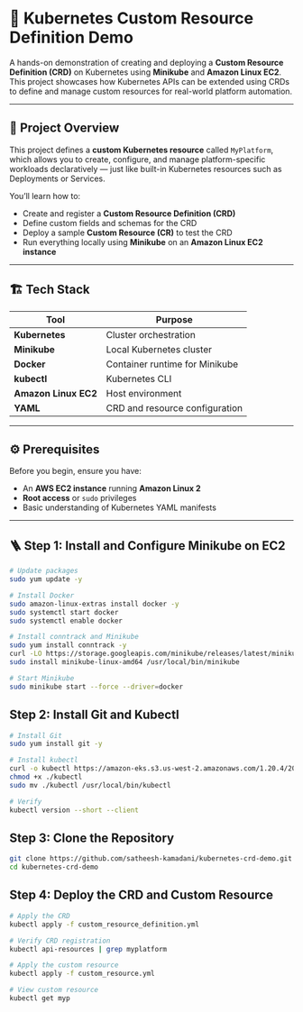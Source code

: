 # 🚀 Kubernetes Custom Resource Definition Demo

A hands-on demonstration of creating and deploying a **Custom Resource Definition (CRD)** on Kubernetes using **Minikube** and **Amazon Linux EC2**.  
This project showcases how Kubernetes APIs can be extended using CRDs to define and manage custom resources for real-world platform automation.

---

## 📘 Project Overview

This project defines a **custom Kubernetes resource** called `MyPlatform`, which allows you to create, configure, and manage platform-specific workloads declaratively — just like built-in Kubernetes resources such as Deployments or Services.

You’ll learn how to:
- Create and register a **Custom Resource Definition (CRD)**
- Define custom fields and schemas for the CRD
- Deploy a sample **Custom Resource (CR)** to test the CRD
- Run everything locally using **Minikube** on an **Amazon Linux EC2 instance**

---

## 🏗️ Tech Stack

| Tool | Purpose |
|------|----------|
| **Kubernetes** | Cluster orchestration |
| **Minikube** | Local Kubernetes cluster |
| **Docker** | Container runtime for Minikube |
| **kubectl** | Kubernetes CLI |
| **Amazon Linux EC2** | Host environment |
| **YAML** | CRD and resource configuration |

---

## ⚙️ Prerequisites

Before you begin, ensure you have:
- An **AWS EC2 instance** running **Amazon Linux 2**
- **Root access** or `sudo` privileges
- Basic understanding of Kubernetes YAML manifests

---

## 🪜 Step 1: Install and Configure Minikube on EC2
``` bash
# Update packages
sudo yum update -y

# Install Docker
sudo amazon-linux-extras install docker -y
sudo systemctl start docker
sudo systemctl enable docker

# Install conntrack and Minikube
sudo yum install conntrack -y
curl -LO https://storage.googleapis.com/minikube/releases/latest/minikube-linux-amd64
sudo install minikube-linux-amd64 /usr/local/bin/minikube

# Start Minikube
sudo minikube start --force --driver=docker
```

## Step 2: Install Git and Kubectl
``` bash
# Install Git
sudo yum install git -y

# Install kubectl
curl -o kubectl https://amazon-eks.s3.us-west-2.amazonaws.com/1.20.4/2021-04-12/bin/linux/amd64/kubectl
chmod +x ./kubectl
sudo mv ./kubectl /usr/local/bin/kubectl

# Verify
kubectl version --short --client
```
## Step 3: Clone the Repository
``` bash
git clone https://github.com/satheesh-kamadani/kubernetes-crd-demo.git
cd kubernetes-crd-demo
```

## Step 4: Deploy the CRD and Custom Resource
``` bash
# Apply the CRD
kubectl apply -f custom_resource_definition.yml

# Verify CRD registration
kubectl api-resources | grep myplatform

# Apply the custom resource
kubectl apply -f custom_resource.yml

# View custom resource
kubectl get myp
```